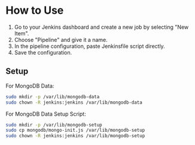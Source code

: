 


# How to Use
   
1. Go to your Jenkins dashboard and create a new job by selecting "New Item".
2. Choose "Pipeline" and give it a name.
3. In the pipeline configuration, paste Jenkinsfile script directly.
4. Save the configuration.

## Setup

For MongoDB Data:
```sh
sudo mkdir -p /var/lib/mongodb-data
sudo chown -R jenkins:jenkins /var/lib/mongodb-data
```
For MongoDB Data Setup Script:
```sh
sudo mkdir -p /var/lib/mongodb-setup
sudo cp mongodb/mongo-init.js /var/lib/mongodb-setup
sudo chown -R jenkins:jenkins /var/lib/mongodb-setup
```